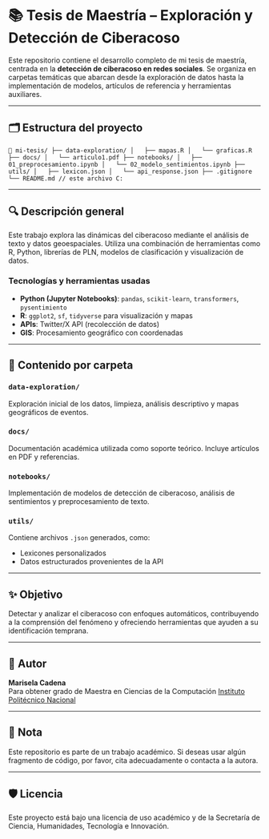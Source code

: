 # 📚 Tesis de Maestría – Exploración y Detección de Ciberacoso

Este repositorio contiene el desarrollo completo de mi tesis de maestría, centrada en la **detección de ciberacoso en redes sociales**. Se organiza en carpetas temáticas que abarcan desde la exploración de datos hasta la implementación de modelos, artículos de referencia y herramientas auxiliares.

---

## 🗂 Estructura del proyecto

`📁 mi-tesis/
├── data-exploration/
│   ├── mapas.R
│   └── graficas.R
├── docs/
│   └── articulo1.pdf
├── notebooks/
│   ├── 01_preprocesamiento.ipynb
│   └── 02_modelo_sentimientos.ipynb
├── utils/
│   ├── lexicon.json
│   └── api_response.json
├── .gitignore
└── README.md // este archivo C:`


---

## 🔍 Descripción general

Este trabajo explora las dinámicas del ciberacoso mediante el análisis de texto y datos geoespaciales. Utiliza una combinación de herramientas como R, Python, librerías de PLN, modelos de clasificación y visualización de datos.

### Tecnologías y herramientas usadas

- **Python (Jupyter Notebooks)**: `pandas`, `scikit-learn`, `transformers`, `pysentimiento`
- **R**: `ggplot2`, `sf`, `tidyverse` para visualización y mapas
- **APIs**: Twitter/X API (recolección de datos)
- **GIS**: Procesamiento geográfico con coordenadas

---

## 📁 Contenido por carpeta

### `data-exploration/`
Exploración inicial de los datos, limpieza, análisis descriptivo y mapas geográficos de eventos.

### `docs/`
Documentación académica utilizada como soporte teórico. Incluye artículos en PDF y referencias.

### `notebooks/`
Implementación de modelos de detección de ciberacoso, análisis de sentimientos y preprocesamiento de texto.

### `utils/`
Contiene archivos `.json` generados, como:
- Lexicones personalizados
- Datos estructurados provenientes de la API

---

## ✨ Objetivo

Detectar y analizar el ciberacoso con enfoques automáticos, contribuyendo a la comprensión del fenómeno y ofreciendo herramientas que ayuden a su identificación temprana.

---

## 🐧 Autor

**Marisela Cadena**  
Para obtener grado de Maestra en Ciencias de la Computación
[Instituto Politécnico Nacional](https://www.ipn.mx)

---

## 📌 Nota

Este repositorio es parte de un trabajo académico. Si deseas usar algún fragmento de código, por favor, cita adecuadamente o contacta a la autora.

---

## 🛡️ Licencia

Este proyecto está bajo una licencia de uso académico y de la Secretaría de Ciencia, Humanidades, Tecnología e Innovación.



